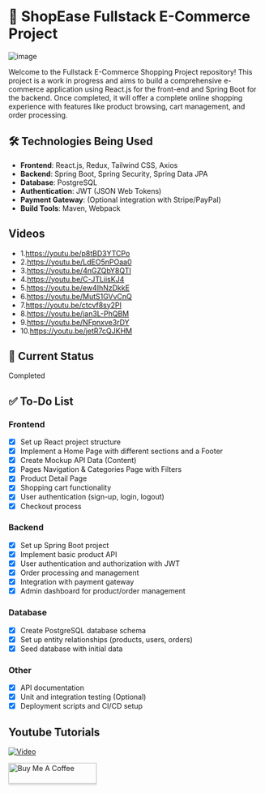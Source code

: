 # 🛒 ShopEase Fullstack E-Commerce Project

![image](https://github.com/user-attachments/assets/d623b68b-023e-420f-90c4-143a9285780e)


Welcome to the Fullstack E-Commerce Shopping Project repository! This project is a work in progress and aims to build a comprehensive e-commerce application using React.js for the front-end and Spring Boot for the backend. Once completed, it will offer a complete online shopping experience with features like product browsing, cart management, and order processing.

## 🛠️ Technologies Being Used

- **Frontend**: React.js, Redux, Tailwind CSS, Axios
- **Backend**: Spring Boot, Spring Security, Spring Data JPA
- **Database**: PostgreSQL
- **Authentication**: JWT (JSON Web Tokens)
- **Payment Gateway**: (Optional integration with Stripe/PayPal)
- **Build Tools**: Maven, Webpack


## Videos
- 1.https://youtu.be/p8tBD3YTCPo
- 2.https://youtu.be/LdEO5nPOaa0
- 3.https://youtu.be/4nGZQbY8QTI
- 4.https://youtu.be/C-JTLiisKJ4
- 5.https://youtu.be/ew4IhNzDkkE
- 6.https://youtu.be/MutS1GVvCnQ
- 7.https://youtu.be/ctcvf8sy2PI
- 8.https://youtu.be/jan3L-PhQBM
- 9.https://youtu.be/NFpnxve3rDY
- 10.https://youtu.be/jetR7cQJKHM

## 🚧 Current Status
Completed

## ✅ To-Do List

### Frontend
- [x] Set up React project structure
- [x] Implement a Home Page with different sections and a Footer
- [X] Create Mockup API Data (Content)
- [X] Pages Navigation & Categories Page with Filters
- [X] Product Detail Page
- [X] Shopping cart functionality
- [X] User authentication (sign-up, login, logout)
- [X] Checkout process

### Backend
- [X] Set up Spring Boot project
- [X] Implement basic product API
- [X] User authentication and authorization with JWT
- [X] Order processing and management
- [X] Integration with payment gateway
- [X] Admin dashboard for product/order management

### Database
- [X] Create PostgreSQL database schema
- [X] Set up entity relationships (products, users, orders)
- [X] Seed database with initial data

### Other
- [X] API documentation
- [X] Unit and integration testing (Optional)
- [X] Deployment scripts and CI/CD setup

## Youtube Tutorials

[![Video](https://github.com/user-attachments/assets/e03b915e-774b-4af1-86e1-f1507a3fda66)](https://youtu.be/p8tBD3YTCPo?si=URRMPcDVeAW3a5zS)

<a href="https://buymeacoffee.com/thecodereveal" target="_blank"><img src="https://www.buymeacoffee.com/assets/img/custom_images/orange_img.png" alt="Buy Me A Coffee" style="height: 41px !important;width: 174px !important;box-shadow: 0px 3px 2px 0px rgba(190, 190, 190, 0.5) !important;-webkit-box-shadow: 0px 3px 2px 0px rgba(190, 190, 190, 0.5) !important;" ></a>



  
